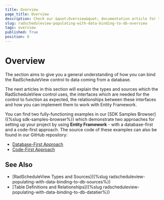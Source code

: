 ```yaml
---
title: Overview
page_title: Overview
description: Check our &quot;Overview&quot; documentation article for the RadScheduleView {{ site.framework_name }} control.
slug: radscheduleview-populating-with-data-binding-to-db-overview
tags: overview
published: True
position: 0
---
```


# Overview

The section aims to give you a general understanding of how you can bind the RadScheduleView control to data coming from a database.

The next articles in this section will explain the types and sources which the RadScheduleView control uses, the interfaces which are needed for the control to function as expected, the relationships between these interfaces and how you can implement them to work with Entity Framework.

You can find two fully-functioning examples in our [SDK Samples Browser]({%slug sdk-samples-browser%}) which demonstrate two approaches for setting up your project by using **Entity Framework** - with a database-first and a code-first approach. The source code of these examples can also be found in our GitHub repository:

* [Database-First Approach](https://github.com/telerik/xaml-sdk/tree/master/ScheduleView/Database)
* [Code-First Approach](https://github.com/telerik/xaml-sdk/tree/master/ScheduleView/DatabaseEntityFramework)

## See Also

 * [RadScheduleView Types and Sources]({%slug radscheduleview-populating-with-data-binding-to-db-sources%})
 * [Table Definitions and Relationships]({%slug radscheduleview-populating-with-data-binding-to-db-datatier%})
